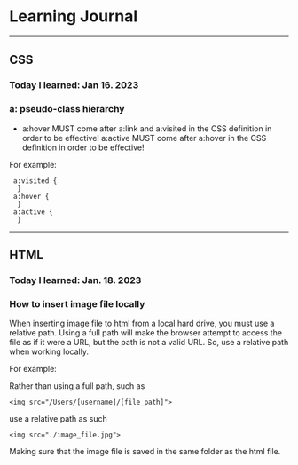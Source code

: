 # Learning Journal 

---

## CSS

### Today I learned: Jan 16. 2023

### a: pseudo-class hierarchy

- a:hover MUST come after a:link and a:visited in the CSS definition in order to be effective! a:active MUST come after a:hover in the CSS definition in order to be effective!
  
For example:

     a:visited {
      }
     a:hover {
      }
     a:active {
      } 
      
---
## HTML
      
### Today I learned: Jan. 18. 2023

### How to insert image file locally

When inserting image file to html from a local hard drive, you must use a relative path. 
Using a full path will make the browser attempt to access the file as if it were a URL, but the path is not a valid URL.
So, use a relative path when working locally. 

For example: 

Rather than using a full path, such as

``` <img src="/Users/[username]/[file_path]"> ```

use a relative path as such

``` <img src="./image_file.jpg"> ```

Making sure that the image file is saved in the same folder as the html file. 
